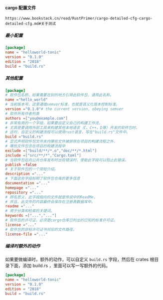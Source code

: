 #### cargo 配置文件

`https://www.bookstack.cn/read/RustPrimer/cargo-detailed-cfg-cargo-detailed-cfg.md#关于测试`

##### 最小配置

```toml
[package]
name = "helloworld-tonic"
version = "0.1.0"
edition = "2018"
build = "build.rs"
```

##### 其他配置

```toml
[package]
# 软件包名称，如果需要在别的地方引用此软件包，请用此名称。
name ="hello_world"
# 当前版本号，这里遵循semver标准，也就是语义化版本控制标准。
version ="0.1.0"# the current version, obeying semver
# 软件所有作者列表
authors =["you@example.com"]
# 非常有用的一个字段，如果要自定义自己的构建工作流，
# 尤其是要调用外部工具来构建其他本地语言（C、C++、D等）开发的软件包时。
# 这时，自定义的构建流程可以使用rust语言，写在"build.rs"文件中。
build ="build.rs"
# 显式声明软件包文件夹内哪些文件被排除在项目的构建流程之外，
# 哪些文件包含在项目的构建流程中
exclude =["build/**/*.o","doc/**/*.html"]
include =["src/**/*","Cargo.toml"]
# 当软件包在向公共仓库发布时出现错误时，使能此字段可以阻止此错误。
publish =false
# 关于软件包的一个简短介绍。
description ="..."
# 下面这些字段标明了软件包仓库的更多信息
documentation ="..."
homepage ="..."
repository ="..."
# 顾名思义，此字段指向的文件就是传说中的ReadMe，
# 并且，此文件的内容最终会保存在注册表数据库中。
readme ="..."
# 用于分类和检索的关键词。
keywords =["...","..."]
# 软件包的许可证，必须是cargo仓库已列出的已知的标准许可证。
license ="..."
# 软件包的非标许可证书对应的文件路径。
license-file ="..."
```

##### 编译时额外的动作

如果要做编译时，额外的动作，可以自定义 `build.rs` 字段，然后在 crates 根目录下面，添加 build.rs ，里面可以写一写额外的代码。

```toml
[package]
name = "helloworld-tonic"
version = "0.1.0"
edition = "2018"
build = "build.rs"
```

